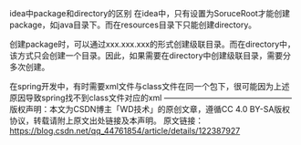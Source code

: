 idea中package和directory的区别
在idea中，只有设置为SoruceRoot才能创建package，如java目录下。而在resources目录下只能创建directory。

创建package时，可以通过xxx.xxx.xxx的形式创建级联目录。而在directory中，该方式只会创建一个目录。因此，如果需要在directory中创建级联目录，需要分多次创建。

在spring开发中，有时需要xml文件与class文件在同一个包下，很可能因为上述原因导致spring找不到class文件对应的xml
————————————————
版权声明：本文为CSDN博主「WD技术」的原创文章，遵循CC 4.0 BY-SA版权协议，转载请附上原文出处链接及本声明。
原文链接：https://blog.csdn.net/qq_44761854/article/details/122387927